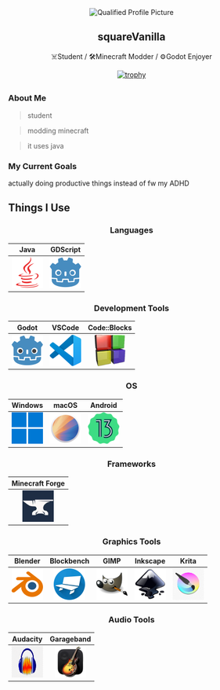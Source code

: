 <div align="center">
  <img width="121" src="assets/userProfile.png"  alt="Qualified Profile Picture"/>
  <h2 align="center">squareVanilla</h2>
  <p align="center">☠️Student / 🛠️Minecraft Modder / ⚙️Godot Enjoyer </p>
</div>

<div align="center">

[![trophy](https://github-profile-trophy.vercel.app/?username=gyuka08&no-bg=false&no-frame=true&theme=chalk)](https://github.com/ryo-ma/github-profile-trophy)

</div>

##

### About Me

> student

> modding minecraft

> it uses java

### My Current Goals
actually doing productive things instead of fw my ADHD

## Things I Use

<div align="center">

### Languages

| Java | GDScript |
|:----:|:--------:|
|  <img src="https://github.com/devicons/devicon/blob/master/icons/java/java-plain.svg" title="Java"  alt="Java" width="64" height="64"/> | <img src="https://github.com/devicons/devicon/blob/master/icons/godot/godot-plain.svg" title="GDScript"  alt="GDScript" width="64" height="64"/> | 

### Development Tools

| Godot | VSCode | Code::Blocks |
|:-----:|:------:|:-------------:|
| <img src="https://github.com/devicons/devicon/blob/master/icons/godot/godot-original.svg" title="Godot"  alt="Godot" width="64" height="64"/> | <img src="https://github.com/devicons/devicon/blob/master/icons/vscode/vscode-original.svg" title="VSCode"  alt="VSCode" width="64" height="64"/> | <img src="https://github.com/gyuka08/gyuka08/blob/main/assets/icons/CodeBlocks/CodeBlocks.png" title="Code::Blocks"  alt="CodeBlocks" width="64" height="64"/> |

### OS
| Windows | macOS | Android |
|:-------:|:-----:|:-------:|
| <img src="https://github.com/devicons/devicon/blob/master/icons/windows11/windows11-original.svg" title="Windows"  alt="Windows" width="64" height="64"/> | <img src="https://github.com/gyuka08/gyuka08/blob/main/assets/icons/macOS/Sequoia.png" title="macOS"  alt="macOS" width="64" height="64"/> | <img src="https://github.com/gyuka08/gyuka08/blob/main/assets/icons/Android/Android%2013.png" title="Android"  alt="Android" width="64" height="64"/> |

### Frameworks
| Minecraft Forge |
|:---------------:|
| <img src="https://github.com/gyuka08/gyuka08/blob/main/assets/icons/Minecraft Forge/Forge.jpg" title="Minecraft Forge"  alt="Minecraft Forge" width="64" height="64"/> |
### Graphics Tools
| Blender | Blockbench | GIMP | Inkscape | Krita |
|:-------:|:----------:|:----:|:--------:|:-----:|
| <img src="https://github.com/devicons/devicon/blob/master/icons/blender/blender-original.svg" title="Blender"  alt="Blender" width="64" height="64"/> | <img src="https://github.com/gyuka08/gyuka08/blob/main/assets/icons/Blockbench/Blockbench.png" title="Blockbench"  alt="Blockbench" width="64" height="64"/> |<img src="https://github.com/devicons/devicon/blob/master/icons/gimp/gimp-original.svg" title="GIMP"  alt="GIMP" width="64" height="64"/> | <img src="https://github.com/devicons/devicon/blob/master/icons/inkscape/inkscape-original.svg" title="Inkscape"  alt="Inkscape" width="64" height="64"/> | <img src="https://github.com/gyuka08/gyuka08/blob/main/assets/icons/Krita/Krita.png" title="Krita"  alt="Krita" width="64" height="64"/> |

### Audio Tools
| Audacity | Garageband |
|:--------:|:----------:|
| <img src="https://github.com/gyuka08/gyuka08/blob/main/assets/icons/Audacity/Audacity.png" title="Audacity"  alt="Audacity" width="64" height="64"/> | <img src="https://github.com/gyuka08/gyuka08/blob/main/assets/icons/Garageband/Garageband%2010.4.png" title="Garageband"  alt="Garageband" width="64" height="64"/> | 

